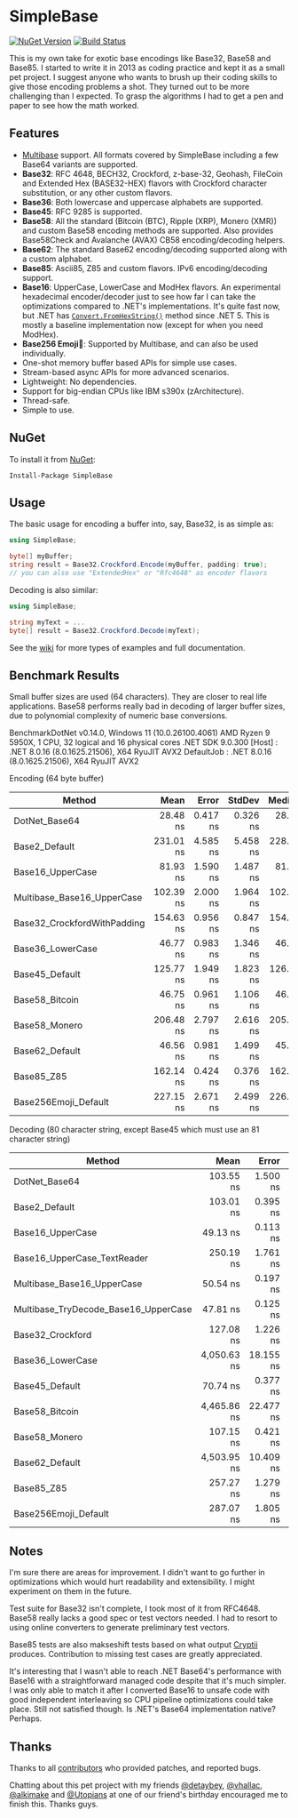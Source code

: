 SimpleBase
==========
[![NuGet Version](https://img.shields.io/nuget/v/SimpleBase.svg)](https://www.nuget.org/packages/SimpleBase/)
[![Build Status](https://github.com/ssg/SimpleBase/actions/workflows/test.yml/badge.svg)](https://github.com/ssg/SimpleBase/actions?query=workflow%3Atest)

This is my own take for exotic base encodings like Base32, Base58 and Base85. 
I started to write it in 2013 as coding practice and kept it as a small pet 
project. I suggest anyone who wants to brush up their coding skills to give 
those encoding problems a shot. They turned out to be more challenging than I 
expected. To grasp the algorithms I had to get a pen and paper to see how the 
math worked.

Features
--------
 - [Multibase](https://github.com/multiformats/multibase) support. All formats
   covered by SimpleBase including a few Base64 variants are supported. 
 - **Base32**: RFC 4648, BECH32, Crockford, z-base-32, Geohash, FileCoin and Extended Hex 
   (BASE32-HEX) flavors with Crockford character substitution, or any other 
   custom flavors.
 - **Base36**: Both lowercase and uppercase alphabets are supported.
 - **Base45**: RFC 9285 is supported.
 - **Base58**: All the standard (Bitcoin (BTC), Ripple (XRP), Monero (XMR)) and custom Base58 encoding methods are supported. Also provides Base58Check and Avalanche (AVAX) CB58 encoding/decoding helpers.
 - **Base62**: The standard Base62 encoding/decoding supported along with a custom alphabet.
 - **Base85**: Ascii85, Z85 and custom flavors. IPv6 encoding/decoding support.
 - **Base16**: UpperCase, LowerCase and ModHex flavors. An experimental hexadecimal 
   encoder/decoder just to see how far I can take the optimizations compared to .NET's
   implementations. It's quite fast now, but .NET has [`Convert.FromHexString()`](https://learn.microsoft.com/en-us/dotnet/api/system.convert.fromhexstring) method since .NET 5.
   This is mostly a baseline implementation now (except for when you need ModHex).
 - **Base256 Emoji🚀**: Supported by Multibase, and can also be used individually. 
 - One-shot memory buffer based APIs for simple use cases.
 - Stream-based async APIs for more advanced scenarios.
 - Lightweight: No dependencies.
 - Support for big-endian CPUs like IBM s390x (zArchitecture).
 - Thread-safe.
 - Simple to use.

NuGet
------
To install it from [NuGet](https://www.nuget.org/packages/SimpleBase/):

  `Install-Package SimpleBase`

Usage
------
The basic usage for encoding a buffer into, say, Base32, is as simple as:

```csharp
using SimpleBase;

byte[] myBuffer;
string result = Base32.Crockford.Encode(myBuffer, padding: true);
// you can also use "ExtendedHex" or "Rfc4648" as encoder flavors
```

Decoding is also similar:

```csharp
using SimpleBase;

string myText = ...
byte[] result = Base32.Crockford.Decode(myText);
```

See the [wiki](wiki) for more types of examples and full documentation. 

Benchmark Results
-----------------
Small buffer sizes are used (64 characters). They are closer to real life 
applications. Base58 performs really bad in decoding of larger buffer sizes, 
due to polynomial complexity of numeric base conversions.

BenchmarkDotNet v0.14.0, Windows 11 (10.0.26100.4061)
AMD Ryzen 9 5950X, 1 CPU, 32 logical and 16 physical cores
.NET SDK 9.0.300
  [Host]     : .NET 8.0.16 (8.0.1625.21506), X64 RyuJIT AVX2
  DefaultJob : .NET 8.0.16 (8.0.1625.21506), X64 RyuJIT AVX2

Encoding (64 byte buffer)

| Method                      | Mean      | Error    | StdDev   | Median    | Gen0   | Allocated |
|---------------------------- |----------:|---------:|---------:|----------:|-------:|----------:|
| DotNet_Base64               |  28.48 ns | 0.417 ns | 0.326 ns |  28.40 ns | 0.0119 |     200 B |
| Base2_Default               | 231.01 ns | 4.585 ns | 5.458 ns | 228.47 ns | 0.0625 |    1048 B |
| Base16_UpperCase            |  81.93 ns | 1.590 ns | 1.487 ns |  81.48 ns | 0.0167 |     280 B |
| Multibase_Base16_UpperCase  | 102.39 ns | 2.000 ns | 1.964 ns | 102.61 ns | 0.0334 |     560 B |
| Base32_CrockfordWithPadding | 154.63 ns | 0.956 ns | 0.847 ns | 154.46 ns | 0.0138 |     232 B |
| Base36_LowerCase            |  46.77 ns | 0.983 ns | 1.346 ns |  46.80 ns | 0.0091 |     152 B |
| Base45_Default              | 125.77 ns | 1.949 ns | 1.823 ns | 126.01 ns | 0.0129 |     216 B |
| Base58_Bitcoin              |  46.75 ns | 0.961 ns | 1.106 ns |  46.46 ns | 0.0091 |     152 B |
| Base58_Monero               | 206.48 ns | 2.797 ns | 2.616 ns | 205.31 ns | 0.0119 |     200 B |
| Base62_Default              |  46.56 ns | 0.981 ns | 1.499 ns |  45.71 ns | 0.0091 |     152 B |
| Base85_Z85                  | 162.14 ns | 0.424 ns | 0.376 ns | 162.24 ns | 0.0110 |     184 B |
| Base256Emoji_Default        | 227.15 ns | 2.671 ns | 2.499 ns | 226.80 ns | 0.0167 |     280 B |

Decoding (80 character string, except Base45 which must use an 81 character string)

| Method                               | Mean        | Error     | StdDev    | Gen0   | Gen1   | Allocated |
|------------------------------------- |------------:|----------:|----------:|-------:|-------:|----------:|
| DotNet_Base64                        |   103.55 ns |  1.500 ns |  1.403 ns | 0.0052 |      - |      88 B |
| Base2_Default                        |   103.01 ns |  0.395 ns |  0.369 ns | 0.0024 |      - |      40 B |
| Base16_UpperCase                     |    49.13 ns |  0.113 ns |  0.094 ns | 0.0038 |      - |      64 B |
| Base16_UpperCase_TextReader          |   250.19 ns |  1.761 ns |  1.561 ns | 0.5007 | 0.0153 |    8376 B |
| Multibase_Base16_UpperCase           |    50.54 ns |  0.197 ns |  0.164 ns | 0.0038 |      - |      64 B |
| Multibase_TryDecode_Base16_UpperCase |    47.81 ns |  0.125 ns |  0.111 ns |      - |      - |         - |
| Base32_Crockford                     |   127.08 ns |  1.226 ns |  1.087 ns | 0.0048 |      - |      80 B |
| Base36_LowerCase                     | 4,050.63 ns | 18.155 ns | 16.094 ns |      - |      - |      80 B |
| Base45_Default                       |    70.74 ns |  0.377 ns |  0.294 ns | 0.0048 |      - |      80 B |
| Base58_Bitcoin                       | 4,465.86 ns | 22.477 ns | 21.025 ns |      - |      - |      88 B |
| Base58_Monero                        |   107.15 ns |  0.421 ns |  0.329 ns | 0.0052 |      - |      88 B |
| Base62_Default                       | 4,503.95 ns | 10.409 ns |  8.692 ns |      - |      - |      88 B |
| Base85_Z85                           |   257.27 ns |  1.279 ns |  1.196 ns | 0.0052 |      - |      88 B |
| Base256Emoji_Default                 |   287.07 ns |  1.805 ns |  1.600 ns | 0.0062 |      - |     104 B |

Notes
-----
I'm sure there are areas for improvement. I didn't want to go further in 
optimizations which would hurt readability and extensibility. I might 
experiment on them in the future.

Test suite for Base32 isn't complete, I took most of it from RFC4648. Base58 
really lacks a good spec or test vectors needed. I had to resort to using 
online converters to generate preliminary test vectors.

Base85 tests are also makseshift tests based on what output 
[Cryptii](https://cryptii.com/) produces. Contribution to missing test cases 
are greatly appreciated.

It's interesting that I wasn't able to reach .NET Base64's performance with 
Base16 with a straightforward managed code despite that it's much simpler. I 
was only able to match it after I converted Base16 to unsafe code with good 
independent interleaving so CPU pipeline optimizations could take place. 
Still not satisfied though. Is .NET's Base64 implementation native? Perhaps.

Thanks
------
Thanks to all [contributors](https://github.com/ssg/SimpleBase/graphs/contributors) who
provided patches, and reported bugs.

Chatting about this pet project with my friends 
[@detaybey](https://github.com/detaybey), 
[@vhallac](https://github.com/vhallac), 
[@alkimake](https://github.com/alkimake) and 
[@Utopians](https://github.com/Utopians) at one of our friend's birthday 
encouraged me to finish this. Thanks guys.
